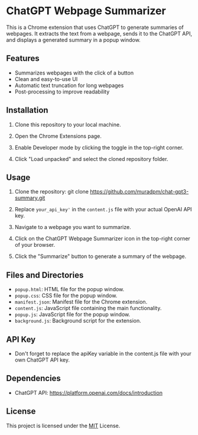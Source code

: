 # ChatGPT Webpage Summarizer

This is a Chrome extension that uses ChatGPT to generate summaries of webpages. It extracts the text from a webpage, sends it to the ChatGPT API, and displays a generated summary in a popup window.

## Features

- Summarizes webpages with the click of a button
- Clean and easy-to-use UI
- Automatic text truncation for long webpages
- Post-processing to improve readability

## Installation

1. Clone this repository to your local machine.

2. Open the Chrome Extensions page.

3. Enable Developer mode by clicking the toggle in the top-right corner.

4. Click "Load unpacked" and select the cloned repository folder.

## Usage

1. Clone the repository: git clone https://github.com/muradpm/chat-gpt3-summary.git

2. Replace `your_api_key'` in the `content.js` file with your actual OpenAI API key.

3. Navigate to a webpage you want to summarize.

4. Click on the ChatGPT Webpage Summarizer icon in the top-right corner of your browser.

5. Click the "Summarize" button to generate a summary of the webpage.

## Files and Directories

- `popup.html`: HTML file for the popup window.
- `popup.css`: CSS file for the popup window.
- `manifest.json`: Manifest file for the Chrome extension.
- `content.js`: JavaScript file containing the main functionality.
- `popup.js`: JavaScript file for the popup window.
- `background.js`: Background script for the extension.

## API Key
- Don't forget to replace the apiKey variable in the content.js file with your own ChatGPT API key.

## Dependencies
- ChatGPT API: https://platform.openai.com/docs/introduction

## License
This project is licensed under the [MIT](https://choosealicense.com/licenses/mit/) License.
